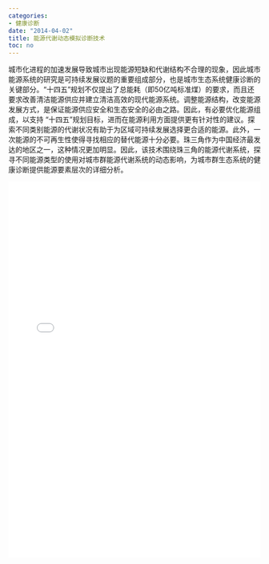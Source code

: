 ```yaml
---
categories:
- 健康诊断
date: "2014-04-02"
title: 能源代谢动态模拟诊断技术
toc: no
---
```


城市化进程的加速发展导致城市出现能源短缺和代谢结构不合理的现象，因此城市能源系统的研究是可持续发展议题的重要组成部分，也是城市生态系统健康诊断的关键部分。“十四五”规划不仅提出了总能耗（即50亿吨标准煤）的要求，而且还要求改善清洁能源供应并建立清洁高效的现代能源系统。调整能源结构，改变能源发展方式，是保证能源供应安全和生态安全的必由之路。因此，有必要优化能源组成，以支持 “十四五”规划目标，进而在能源利用方面提供更有针对性的建议。探索不同类别能源的代谢状况有助于为区域可持续发展选择更合适的能源。此外，一次能源的不可再生性使得寻找相应的替代能源十分必要。珠三角作为中国经济最发达的地区之一，这种情况更加明显。因此，该技术围绕珠三角的能源代谢系统，探寻不同能源类型的使用对城市群能源代谢系统的动态影响，为城市群生态系统的健康诊断提供能源要素层次的详细分析。

<embed src="/post/diagnose/2.2.1能源代谢动态模拟诊断技术.pdf" type="application/pdf" width="100%" height=750>

